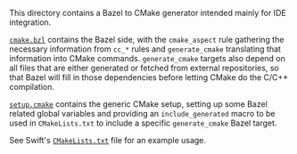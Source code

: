 This directory contains a Bazel to CMake generator intended mainly for IDE integration.

[`cmake.bzl`](cmake.bzl) contains the Bazel side, with the `cmake_aspect` rule gathering the necessary information
from `cc_*` rules and `generate_cmake` translating that information into CMake commands. `generate_cmake` targets also
depend on all files that are either generated or fetched from external repositories, so that Bazel will fill in those
dependencies before letting CMake do the C/C++ compilation.

[`setup.cmake`](setup.cmake) contains the generic CMake setup, setting up some Bazel related global variables and
providing an `include_generated` macro to be used in `CMakeLists.txt` to include a specific `generate_cmake` Bazel
target.

See Swift's [`CMakeLists.txt`](../../../swift/CMakeLists.txt) file for an example usage.
